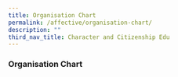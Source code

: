 ```yaml
---
title: Organisation Chart
permalink: /affective/organisation-chart/
description: ""
third_nav_title: Character and Citizenship Edu
---
```

### **Organisation Chart**